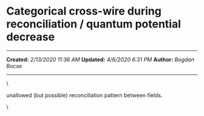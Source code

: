 Categorical cross-wire during reconciliation / quantum potential decrease
=========================================================================

  -------------- ----------------------
  **Created:**   *2/13/2020 11:36 AM*
  **Updated:**   *4/6/2020 6:31 PM*
  **Author:**    *Bogdan Bocse*
  -------------- ----------------------

\

unallowed (but possible) reconciliation pattern between fields.

\

 
